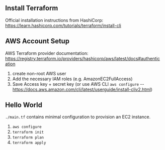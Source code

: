 
## Install Terraform
Official installation instructions from HashiCorp: https://learn.hashicorp.com/tutorials/terraform/install-cli

## AWS Account Setup
AWS Terraform provider documentation: https://registry.terraform.io/providers/hashicorp/aws/latest/docs#authentication

1. create non-root AWS user
2. Add the necessary IAM roles (e.g. AmazonEC2FullAccess)
3. Save Access key + secret key (or use AWS CLI `aws configure` -- https://docs.aws.amazon.com/cli/latest/userguide/install-cliv2.html)

## Hello World
`./main.tf` contains minimal configuration to provision an EC2 instance.

1. `aws configure`
2. `terraform init`
3. `terraform plan`
4. `terraform apply`